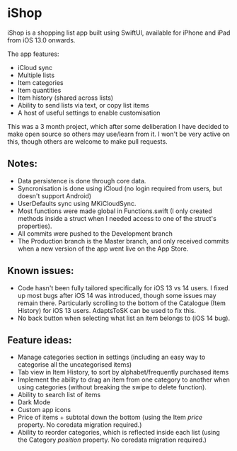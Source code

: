 #  iShop

iShop is a shopping list app built using SwiftUI, available for iPhone and iPad from iOS 13.0 onwards.

The app features:
- iCloud sync
- Multiple lists
- Item categories
- Item quantities
- Item history (shared across lists)
- Ability to send lists via text, or copy list items
- A host of useful settings to enable customisation

This was a 3 month project, which after some deliberation I have decided to make open source so others may use/learn from it.
I won't be very active on this, though others are welcome to make pull requests.

## Notes:
- Data persistence is done through core data.
- Syncronisation is done using iCloud (no login required from users, but doesn't support Android)
- UserDefaults sync using MKiCloudSync.
- Most functions were made global in Functions.swift (I only created methods inside a struct when I needed access to one of the struct's properties).
- All commits were pushed to the Development branch
- The Production branch is the Master branch, and only received commits when a new version of the app went live on the App Store.



## Known issues:
- Code hasn't been fully tailored specifically for iOS 13 vs 14 users. I fixed up most bugs after iOS 14 was introduced, though some issues may remain there. Particularly scrolling to the bottom of the Catalogue (Item History) for iOS 13 users. AdaptsToSK can be used to fix this.
- No back button when selecting what list an item belongs to (iOS 14 bug).


## Feature ideas:
- Manage categories section in settings (including an easy way to categorise all the uncategorised items)
- Tab view in Item History, to sort by alphabet/frequently purchased items
- Implement the ability to drag an item from one category to another when using categories (without breaking the swipe to delete function). 
- Ability to search list of items
- Dark Mode
- Custom app icons
- Price of items + subtotal down the bottom (using the Item *price* property. No coredata migration required.)
- Ability to reorder categories, which is reflected inside each list (using the Category *position* property. No coredata migration required.)



